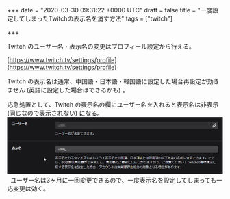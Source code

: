 
+++
date = "2020-03-30 09:31:22 +0000 UTC"
draft = false
title = "一度設定してしまったTwitchの表示名を消す方法"
tags = ["twitch"]

+++

Twitch のユーザー名・表示名の変更はプロフィール設定から行える。
 

[https://www.twitch.tv/settings/profile](https://www.twitch.tv/settings/profile)
 

Twitch の表示名は通常、中国語・日本語・韓国語に設定した場合再設定が効きません (英語に設定した場合はできるかも) 。  

応急処置として、Twitch の表示名の欄にユーザー名を入れると表示名は非表示 (同じなので表示されない) になる。
 
<img src="20201203134638.png" itemprop="image"/>
 
ユーザー名は3ヶ月に一回変更できるので、一度表示名を設定してしまっても一応変更は効く。

